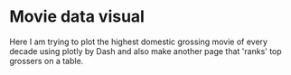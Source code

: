 # Movie data visual
Here I am trying to plot the highest domestic grossing movie of every decade using plotly by Dash and also make another page that 'ranks' top grossers on a table.
